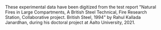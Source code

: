 These experimental data have been digitized from the test report "Natural Fires in Large Compartments, A British Steel Technical, Fire Research Station, Collaborative project. British Steel, 1994" by Rahul Kallada Janardhan, during his doctoral project at Aalto University, 2021.
